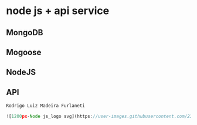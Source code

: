 # node js + api service 

## MongoDB
## Mogoose              
## NodeJS
## API

```javascript
Rodrigo Luiz Madeira Furlaneti

![1200px-Node js_logo svg](https://user-images.githubusercontent.com/23003025/64907858-82f1c300-d6ce-11e9-8b7b-7ffb92d5dab5.png)
